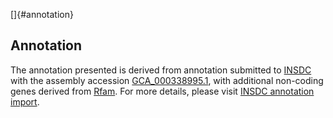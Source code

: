 []{#annotation}

Annotation
----------

The annotation presented is derived from annotation submitted to
[INSDC](http://www.insdc.org) with the assembly accession
[GCA\_000338995.1](http://www.ebi.ac.uk/ena/data/view/GCA_000338995.1),
with additional non-coding genes derived from
[Rfam](http://rfam.xfam.org/). For more details, please visit [INSDC
annotation
import](http://ensemblgenomes.org/info/data/insdc_annotation).
